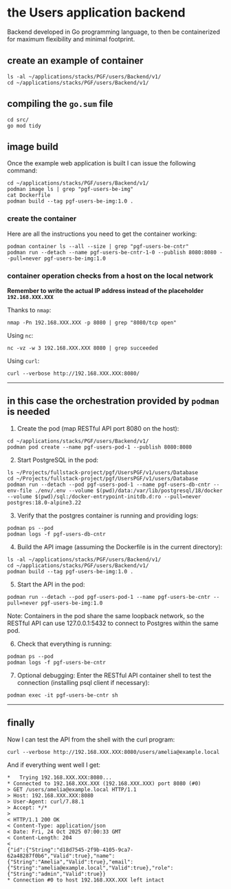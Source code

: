 # the Users application backend

Backend developed in Go programming language, to then be containerized for maximum flexibility and minimal footprint.

## create an example of container

```shell
ls -al ~/applications/stacks/PGF/users/Backend/v1/
cd ~/applications/stacks/PGF/users/Backend/v1/
```

## compiling the `go.sum` file

```shell
cd src/
go mod tidy
```

## image build

Once the example web application is built I can issue the following command:

```shell
cd ~/applications/stacks/PGF/users/Backend/v1/
podman image ls | grep "pgf-users-be-img"
cat Dockerfile
podman build --tag pgf-users-be-img:1.0 .
```

### create the container

Here are all the instructions you need to get the container working:

```shell
podman container ls --all --size | grep "pgf-users-be-cntr"
podman run --detach --name pgf-users-be-cntr-1-0 --publish 8080:8080 --pull=never pgf-users-be-img:1.0
```

### container operation checks from a host on the local network

**Remember to write the actual IP address instead of the placeholder `192.168.XXX.XXX`**

Thanks to `nmap`:

```shell
nmap -Pn 192.168.XXX.XXX -p 8080 | grep "8080/tcp open"
```

Using `nc`:

```shell
nc -vz -w 3 192.168.XXX.XXX 8080 | grep succeeded
```

Using `curl`:

```shell
curl --verbose http://192.168.XXX.XXX:8080/
```

---

## in this case the orchestration provided by `podman` is needed

1. Create the pod (map RESTful API port 8080 on the host):

```shell
cd ~/applications/stacks/PGF/users/Backend/v1/
podman pod create --name pgf-users-pod-1 --publish 8080:8080
```

2. Start PostgreSQL in the pod:

```shell
ls ~/Projects/fullstack-project/pgf/UsersPGF/v1/users/Database
cd ~/Projects/fullstack-project/pgf/UsersPGF/v1/users/Database
podman run --detach --pod pgf-users-pod-1 --name pgf-users-db-cntr --env-file ./env/.env --volume $(pwd)/data:/var/lib/postgresql/18/docker --volume $(pwd)/sql:/docker-entrypoint-initdb.d:ro --pull=never postgres:18.0-alpine3.22
```

3. Verify that the postgres container is running and providing logs:

```shell
podman ps --pod
podman logs -f pgf-users-db-cntr
```

4. Build the API image (assuming the Dockerfile is in the current directory):

```shell
ls -al ~/applications/stacks/PGF/users/Backend/v1/
cd ~/applications/stacks/PGF/users/Backend/v1/
podman build --tag pgf-users-be-img:1.0 .
```

5. Start the API in the pod:

```shell
podman run --detach --pod pgf-users-pod-1 --name pgf-users-be-cntr --pull=never pgf-users-be-img:1.0
```

Note: Containers in the pod share the same loopback network, so the RESTful API can use 127.0.0.1:5432 to connect to Postgres within the same pod.

6. Check that everything is running:

```shell
podman ps --pod
podman logs -f pgf-users-be-cntr
```

7. Optional debugging: Enter the RESTful API container shell to test the connection (installing psql client if necessary):

```shell
podman exec -it pgf-users-be-cntr sh
```

---

## finally 

Now I can test the API from the shell with the curl program:

```shell
curl --verbose http://192.168.XXX.XXX:8080/users/amelia@example.local
```

And if everything went well I get:

```text
*   Trying 192.168.XXX.XXX:8080...
* Connected to 192.168.XXX.XXX (192.168.XXX.XXX) port 8080 (#0)
> GET /users/amelia@example.local HTTP/1.1
> Host: 192.168.XXX.XXX:8080
> User-Agent: curl/7.88.1
> Accept: */*
> 
< HTTP/1.1 200 OK
< Content-Type: application/json
< Date: Fri, 24 Oct 2025 07:00:33 GMT
< Content-Length: 204
< 
{"id":{"String":"d18d7545-2f9b-4105-9ca7-62a48287f0b6","Valid":true},"name":{"String":"Amelia","Valid":true},"email":{"String":"amelia@example.local","Valid":true},"role":{"String":"admin","Valid":true}}
* Connection #0 to host 192.168.XXX.XXX left intact
```
